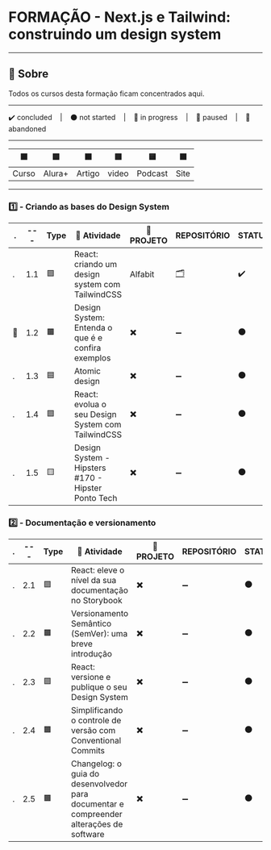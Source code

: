 # FORMAÇÃO - Next.js e Tailwind: construindo um design system

---

## 📌 Sobre
  Todos os cursos desta formação ficam concentrados aqui.

---

<p>
  ✔️ concluded &nbsp;&nbsp;&nbsp;|&nbsp;&nbsp;&nbsp;
  ⚫ not started &nbsp;&nbsp;&nbsp;|&nbsp;&nbsp;&nbsp;
  🔵 in progress &nbsp;&nbsp;&nbsp;|&nbsp;&nbsp;&nbsp;
  🔶 paused &nbsp;&nbsp;&nbsp;|&nbsp;&nbsp;&nbsp;
  🔴 abandoned 
</p>

---
| 🟪 | 🟦 | 🟫 | 🟥 | 🟨 | 🟩 |
| --- | --- | --- | --- | --- | --- |
| Curso | Alura+ | Artigo | video | Podcast | Site |

---

### 1️⃣ - Criando as bases do Design System
| . | --- | Type | 📘 Atividade | 🔗 PROJETO | REPOSITÓRIO | STATUS |
| --- | --- | --- | --- | --- | --- | --- |
| . | 1.1 | 🟪 | React: criando um design system com TailwindCSS | Alfabit | [🗂️](./Criando_Um_DesignSystem_Com_TailwindCSS/) | ✔️ |
| 🚩 | 1.2 | 🟫 | Design System: Entenda o que é e confira exemplos | ✖️ | ➖ | ⚫ |
| . | 1.3 | 🟦 | Atomic design | ✖️ | ➖ | ⚫ |
| . | 1.4 | 🟪 | React: evolua o seu Design System com TailwindCSS | ✖️ | ➖ | ⚫ |
| . | 1.5 | 🟨 | Design System - Hipsters #170 - Hipster Ponto Tech | ✖️ | ➖ | ⚫ |



### 2️⃣ - Documentação e versionamento

| . | --- | Type | 📘 Atividade | 🔗 PROJETO | REPOSITÓRIO | STATUS |
| --- | --- | --- | --- | --- | --- | --- |
| . | 2.1 | 🟪 | React: eleve o nível da sua documentação no Storybook | ✖️ | ➖ | ⚫ |
| . | 2.2 | 🟫 | Versionamento Semântico (SemVer): uma breve introdução | ✖️ | ➖ | ⚫ |
| . | 2.3 | 🟪 | React: versione e publique o seu Design System | ✖️ | ➖ | ⚫ |
| . | 2.4 | 🟫 | Simplificando o controle de versão com Conventional Commits | ✖️ | ➖ | ⚫ |
| . | 2.5 | 🟫 | Changelog: o guia do desenvolvedor para documentar e compreender alterações de software | ✖️ | ➖ | ⚫ |

